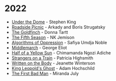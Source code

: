 # 2022

* [Under the Dome](https://www.goodreads.com/book/show/6320534-under-the-dome) - Stephen King
* [Roadside Picnic](https://www.goodreads.com/book/show/331256.Roadside\_Picnic) - Arkady and Boris Strugatsky
* [The Goldfinch](https://www.goodreads.com/book/show/17333223-the-goldfinch) - Donna Tartt
* [The Fifth Season](https://www.goodreads.com/book/show/19161852-the-fifth-season) - NK Jemison
* [Algorithms of Oppression](https://www.goodreads.com/book/show/34762552-algorithms-of-oppression) - Safiya Umdja Noble
* [Middlemarch](https://www.goodreads.com/book/show/19089.Middlemarch) - George Eliot
* [Half of a Yellow Sun](https://www.goodreads.com/book/show/18749.Half\_of\_a\_Yellow\_Sun) - Chimamanda Ngozi Adiche
* [Strangers on a Train](https://www.goodreads.com/book/show/25622296-strangers-on-a-train) - Patricia Highsmith
* [Written on the Body](https://www.goodreads.com/book/show/15054.Written\_on\_the\_Body) - Jeanette Winterson
* [King Leopold's Ghost](https://www.goodreads.com/book/show/40961621-king-leopold-s-ghost) - Adam Hochschild
* [The First Bad Man](https://www.goodreads.com/book/show/21412400-the-first-bad-man) - Miranda July
